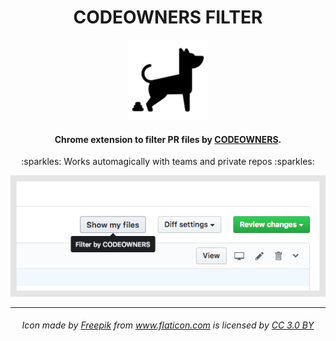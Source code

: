 <h1 align="center">
  CODEOWNERS FILTER
</h1>

<p align="center">
    <img src="docs/icon.png" alt="logo" />
</p>

<h4 align="center">
  Chrome extension to filter PR files by <a href="https://help.github.com/articles/about-codeowners/">CODEOWNERS</a>.
</h4>

<p align="center">
  :sparkles: Works automagically with teams and private repos :sparkles:
</p>

<p align="center">
  <img src="docs/screenshot.png" alt="screenshot" />
</p>

---

<h6 align="center">
  Icon made by <a href="http://www.freepik.com" title="Freepik">Freepik</a> from <a href="https://www.flaticon.com/" title="Flaticon">www.flaticon.com</a> is licensed by <a href="http://creativecommons.org/licenses/by/3.0/" title="Creative Commons BY 3.0" target="_blank">CC 3.0 BY</a>
</h6>
